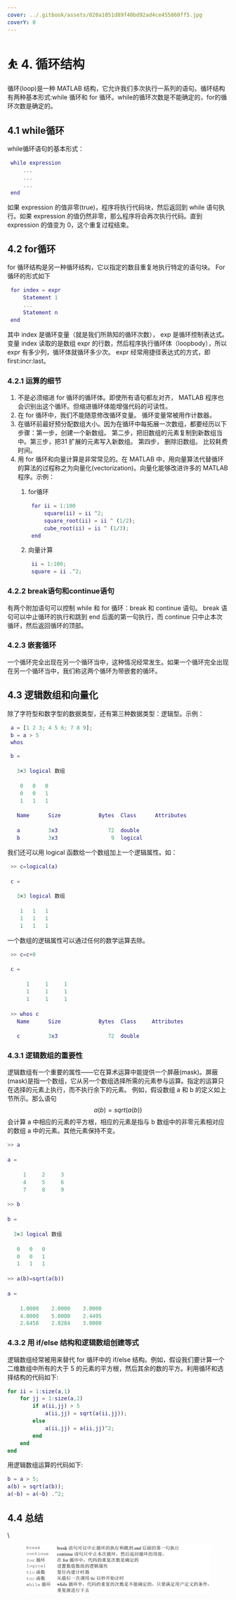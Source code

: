 ```yaml
---
cover: ../.gitbook/assets/020a1051d89f40bd92ad4ce455860ff5.jpg
coverY: 0
---
```


# ⛹️ 4. 循环结构

循环(loop)是一种 MATLAB 结构，它允许我们多次执行一系列的语句。循环结构有两种基本形式:while 循环和 for 循环。while的循环次数是不能确定的，for的循环次数是确定的。

## 4.1 while循环

while循环语句的基本形式：

```matlab
 while expression
     ...
     ...
     ...
 end
```

如果 expression 的值非零(true)，程序将执行代码块，然后返回到 while 语句执行。如果 expression 的值仍然非零，那么程序将会再次执行代码。直到 expression 的值变为 0，这个重复过程结束。

## 4.2 for循环

for 循环结构是另一种循环结构，它以指定的数目重复地执行特定的语句块。 For 循环的形式如下

```matlab
 for index = expr
     Statement 1
     ...
     Statement n
 end
```

其中 index 是循环变量（就是我们所熟知的循环次数）， exp 是循环控制表达式。变量 index 读取的是数组 expr 的行数，然后程序执行循环体（loopbody），所以 expr 有多少列，循环体就循环多少次。 expr 经常用捷径表达式的方式，即 first:incr:last。

### 4.2.1 运算的细节

1. 不是必须缩进 for 循环的循环体。即使所有语句都左对齐， MATLAB 程序也会识别出这个循环。但缩进循环体能增强代码的可读性。
2. 在 for 循环中，我们不能随意修改循环变量。 循环变量常被用作计数器。
3. 在循环前最好预分配数组大小。因为在循环中每拓展一次数组，都要经历以下步骤：第一步，创建一个新数组。 第二步，把旧数组的元素复制到新数组当中。第三步，把31 扩展的元素写入新数组。 第四步， 删除旧数组。 比较耗费时间。
4. 用 for 循环和向量计算是非常常见的。在 MATLAB 中，用向量算法代替循环的算法的过程称之为向量化(vectorization)。向量化能够改进许多的 MATLAB 程序。示例：
   1.  for循环

       ```matlab
        for ii = 1:100
            square(ii) = ii ^2;
            square_root(ii) = ii ^ (1/2);
            cube_root(ii) = ii ^ (1/3);
        end
       ```
   2.  向量计算

       ```matlab
        ii = 1:100;
        square = ii .^2;
       ```

### 4.2.2 break语句和continue语句

有两个附加语句可以控制 while 和 for 循环：break 和 continue 语句。 break 语句可以中止循环的执行和跳到 end 后面的第一句执行，而 continue 只中止本次循环，然后返回循环的顶部。

### 4.2.3 嵌套循环

一个循环完全出现在另一个循环当中，这种情况经常发生。如果一个循环完全出现在另一个循环当中，我们称这两个循环为带嵌套的循环。

## 4.3 逻辑数组和向量化

除了字符型和数字型的数据类型，还有第三种数据类型：逻辑型。示例：

```matlab
 a = [1 2 3; 4 5 6; 7 8 9];
 b = a > 5
 whos
```

```matlab
 b =
 ​
   3×3 logical 数组
 ​
    0   0   0
    0   0   1
    1   1   1
 ​
   Name      Size            Bytes  Class      Attributes
 ​
   a         3x3                72  double               
   b         3x3                 9  logical 
```

我们还可以用 logical 函数给一个数组加上一个逻辑属性。如：

```matlab
 >> c=logical(a)
 ​
 c =
 ​
   3×3 logical 数组
 ​
    1   1   1
    1   1   1
    1   1   1
```

一个数组的逻辑属性可以通过任何的数学运算去除。

```matlab
 >> c=c+0
 ​
 c =
 ​
      1     1     1
      1     1     1
      1     1     1
 ​
 >> whos c
   Name      Size            Bytes  Class     Attributes
 ​
   c         3x3                72  double     
```

### 4.3.1 逻辑数组的重要性

逻辑数组有一个重要的属性——它在算术运算中能提供一个屏蔽(mask)。屏蔽(mask)是指一个数组，它从另一个数组选择所需的元素参与运算。指定的运算只在选择的元素上执行，而不执行余下的元素。 例如，假设数组 a 和 b 的定义如上节所示。那么语句 $$a(b)=sqrt(a(b))$$会计算 a 中相应的元素的平方根，相应的元素是指与 b 数组中的非零元素相对应的数组 a 中的元素。其他元素保持不变。

```matlab
>> a

a =

     1     2     3
     4     5     6
     7     8     9

>> b

b =

  3×3 logical 数组

   0   0   0
   0   0   1
   1   1   1

>> a(b)=sqrt(a(b))

a =

    1.0000    2.0000    3.0000
    4.0000    5.0000    2.4495
    2.6458    2.8284    3.0000
```

### 4.3.2 用 if/else 结构和逻辑数组创建等式

逻辑数组经常被用来替代 for 循环中的 if/else 结构。例如，假设我们要计算一个二维数组中所有的大于 5 的元素的平方根，然后其余的数的平方。利用循环和选择结构的代码如下:

```matlab
for ii = 1:size(a,1)
    for jj = 1:size(a,2)
        if a(ii,jj) > 5
            a(ii,jj) = sqrt(a(ii,jj));
        else
            a(ii,jj) = a(ii,jj)^2;
        end
    end
end
```

用逻辑数组运算的代码如下:

```matlab
b = a > 5;
a(b) = sqrt(a(b));
a(~b) = a(~b) .^2;
```

## 4.4 总结

\


<figure><img src="https://raw.githubusercontent.com/liangbm3/photos/main/Typora/image-20240916110407385.png" alt=""><figcaption></figcaption></figure>
